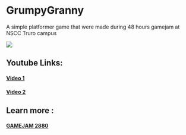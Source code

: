 # GrumpyGranny
A simple platformer game that were made during 48 hours gamejam at NSCC Truro campus

<img src="https://www.dropbox.com/s/9o273xdw8ccl4ri/gamejamSplash-min.png?dl=1">

<h2>Youtube Links: </h2>
<h4><a href="https://youtu.be/tupRq0_FLQk" >Video 1</a></h4>
<h4><a href="https://youtu.be/er98VFuuEhU" >Video 2</a></h4>
<h2>Learn more : </h2>
<h4><a href="https://twitter.com/hashtag/GameJam2880?src=hash">GAMEJAM 2880</a></h4>



